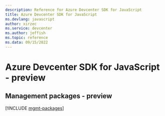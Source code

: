 ```yaml
---
description: Reference for Azure Devcenter SDK for JavaScript
title: Azure Devcenter SDK for JavaScript
ms.devlang: javascript
author: xirzec
ms.service: devcenter
ms.author: jeffish
ms.topic: reference
ms.data: 09/15/2022
---
```

# Azure Devcenter SDK for JavaScript - preview

## Management packages - preview
[!INCLUDE [mgmt-packages](devcenter-mgmt-index.md)]